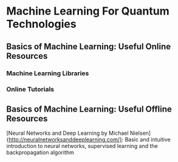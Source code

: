# Machine Learning For Quantum Technologies

## Basics of Machine Learning: Useful Online Resources

### Machine Learning Libraries

### Online Tutorials

## Basics of Machine Learning: Useful Offline Resources

[Neural Networks and Deep Learning by Michael Nielsen]{http://neuralnetworksanddeeplearning.com/}: Basic and intuitive introduction to neural networks, supervised learning and the backpropagation algorithm


